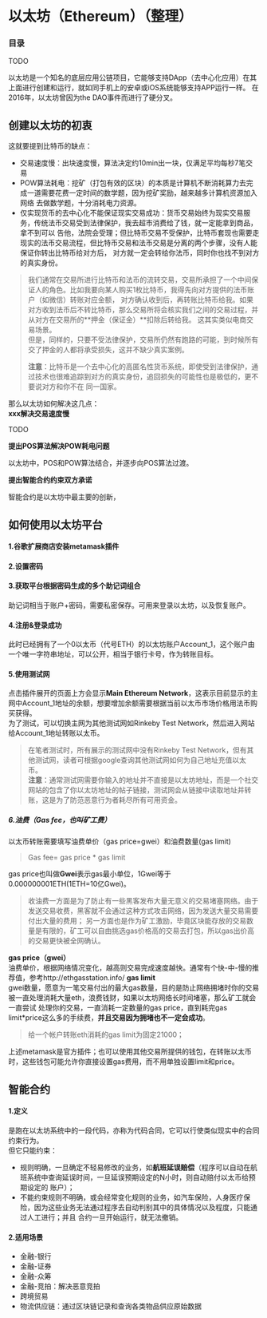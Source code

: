 # 以太坊（Ethereum）（整理）

### 目录
TODO

以太坊是一个知名的底层应用公链项目，它能够支持DApp（去中心化应用）在其上面进行创建和运行，就如同手机上的安卓或iOS系统能够支持APP运行一样。
在2016年，以太坊曾因为the DAO事件而进行了硬分叉。

## 创建以太坊的初衷

这就要提到比特币的缺点：
- 交易速度慢：出块速度慢，算法决定约10min出一块，仅满足平均每秒7笔交易
- POW算法耗电：挖矿（打包有效的区块）的本质是计算机不断消耗算力去完成一道需要花费一定时间的数学题，因为挖矿奖励，越来越多计算机资源加入网络
去做数学题，十分消耗电力资源。
- 仅实现货币的去中心化不能保证现实交易成功：货币交易始终为现实交易服务，传统法币交易受到法律保护，我去超市消费给了钱，就一定能拿到商品，拿不到可以
告他，法院会受理；但比特币交易不受保护，比特币套现也需要走现实的法币交易流程，但比特币交易和法币交易是分离的两个步骤，没有人能保证你转出比特币给对方后，
对方就一定会转给你法币，同时你也找不到对方的真实身份。
>我们通常在交易所进行比特币和法币的流转交易，交易所承担了一个中间保证人的角色。比如我要向某人购买1枚比特币，我得先向对方提供的法币账户（如微信）转账对应金额，
> 对方确认收到后，再转账比特币给我。如果对方收到法币后不转比特币，那么交易所将会核实我们之间的交易过程，并从对方在交易所的**押金（保证金）**扣除后转给我。
> 这其实类似电商交易场景。  
> 但是，同样的，只要不受法律保护，交易所仍然有跑路的可能，到时候所有交了押金的人都将承受损失，这并不缺少真实案例。  
> 
> **注意**：比特币是一个去中心化的高匿名性货币系统，即使受到法律保护，通过技术也很难追踪到对方的真实身份，追回损失的可能性也是极低的，更不要说对方和你不在
> 同一国家。

那么以太坊如何解决这几点：  
**xxx解决交易速度慢**  

TODO

**提出POS算法解决POW耗电问题**

以太坊中，POS和POW算法结合，并逐步向POS算法过渡。

**提出智能合约约束双方承诺**

智能合约是以太坊中最主要的创新，

## 如何使用以太坊平台

#### 1.谷歌扩展商店安装metamask插件
#### 2.设置密码
#### 3.获取平台根据密码生成的多个助记词组合
助记词相当于账户+密码，需要私密保存。可用来登录以太坊，以及恢复账户。
#### 4.注册&登录成功
此时已经拥有了一个0以太币（代号ETH）的以太坊账户Account_1，这个账户由一个唯一字符串地址，可以公开，相当于银行卡号，作为转账目标。
#### 5.使用测试网
点击插件展开的页面上方会显示**Main Ethereum Network**，这表示目前显示的主网中Account_1地址的余额，想要增加余额需要根据当前以太币市场价格用法币购买获得。  
为了测试，可以切换主网为其他测试网如Rinkeby Test Network，然后进入网站给Account_1地址转账以太币。
>在笔者测试时，所有展示的测试网中没有Rinkeby Test Network，但有其他测试网，读者可根据google查询其他测试网如何为自己地址充值以太币。  
> **注意**：通常测试网需要你输入的地址并不直接是以太坊地址，而是一个社交网站的包含了你以太坊地址的帖子链接，测试网会从链接中读取地址并转账，这是为了防范恶意行为者耗尽所有可用资金。

##### 6.油费（Gas fee，也叫矿工费）
以太币转账需要填写油费单价（gas price=gwei）和油费数量(gas limit)  
>Gas fee= gas price * gas limit

gas price也叫做**Gwei**表示gas最小单位，1Gwei等于0.000000001ETH(1ETH=10亿Gwei)。
>收油费一方面是为了防止有一些黑客发布大量无意义的交易堵塞网络。由于发送交易收费，黑客就不会通过这种方式攻击网络，因为发送大量交易需要付出大量的费用；
> 另一方面也是作为矿工激励，毕竟区块能存放的交易数量是有限的，矿工可以自由挑选gas价格高的交易去打包，所以gas出价高的交易更快被全网确认。

**gas price（gwei）**  
油费单价，根据网络情况变化，越高则交易完成速度越快。通常有个快-中-慢的推荐值，参考http://ethgasstation.info/
**gas limit**  
gwei数量，愿意为一笔交易付出的最大gas数量，目的是防止网络拥堵时你的交易被一直处理消耗大量eth，浪费钱财，如果以太坊网络长时间堵塞，那么矿工就会一直尝试
处理你的交易，一直消耗一定数量的gas price，直到耗完gas limit*price这么多的手续费，**并且交易因为拥堵也不一定会成功**。
>给一个帐户转账eth消耗的gas limit为固定21000；

上述metamask是官方插件；也可以使用其他交易所提供的钱包，在转账以太币时，这些钱包可能允许你直接设置gas费用，而不用单独设置limit和price。

## 智能合约

#### 1.定义
是跑在以太坊系统中的一段代码，亦称为代码合同，它可以行使类似现实中的合同约束行为。  
但它只能约束：
- 规则明确，一旦确定不轻易修改的业务，如**航班延误赔偿**（程序可以自动在航班系统中查询延误时间，一旦延误预期设定的N小时，则自动赔付以太币给预期设定的
账户）；
- 不能约束规则不明确，或会经常变化规则的业务，如汽车保险，人身医疗保险，因为这些业务无法通过程序去自动判别其中的具体情况以及程度，只能通过人工进行；并且
合约一旦开始运行，就无法撤销。

#### 2.适用场景

- 金融-银行
- 金融-证券
- 金融-众筹
- 金融-竞拍：解决恶意竞拍
- 跨境贸易
- 物流供应链：通过区块链记录和查询各类物品供应原始数据